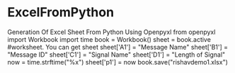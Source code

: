 # ExcelFromPython
Generation Of Excel Sheet From Python Using Openpyxl
from openpyxl import Workbook
import time
book = Workbook()
sheet = book.active   #worksheet. You can get sheet
sheet['A1'] = "Message Name"
sheet['B1'] = "Message ID"
sheet['C1'] = "Signal Name"
sheet['D1'] = "Length of Signal"
now = time.strftime("%x")
sheet['p1'] = now
book.save("rishavdemo1.xlsx")

